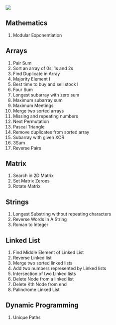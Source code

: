 ![](https://takeuforward.org/wp-content/uploads/2022/01/Strivers-SDE-Sheet-1-768x384.webp)

## Mathematics

1. Modular Exponentiation

## Arrays

1. Pair Sum
2. Sort an array of 0s, 1s and 2s
3. Find Duplicate in Array
4. Majority Element I
5. Best time to buy and sell stock I
6. Four Sum
7. Longest subarray with zero sum
8. Maximum subarray sum
9. Maximum Meetings
10. Merge two sorted arrays
11. Missing and repeating numbers
12. Next Permutation
13. Pascal Triangle
14. Remove duplicates from sorted array
15. Subarray with given XOR
16. 3Sum
17. Reverse Pairs

## Matrix

1. Search in 2D Matrix
2. Set Matrix Zeroes
3. Rotate Matrix

## Strings

1. Longest Substring without repeating characters
2. Reverse Words In A String
3. Roman to Integer
   

## Linked List

1. Find Middle Element of Linked List
2. Reverse Linked list
3. Merge two sorted linked lists
4. Add two numbers represented by Linked lists
5. Intersection of two Linked lists
6. Delete Node from a linked list
7. Delete Kth Node from end
8. Palindrome Linked List


## Dynamic Programming

1. Unique Paths

